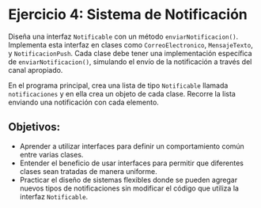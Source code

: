 # Ejercicio 4: Sistema de Notificación

Diseña una interfaz `Notificable` con un método `enviarNotificacion()`. Implementa esta interfaz en clases como `CorreoElectronico`, `MensajeTexto`, y `NotificacionPush`. Cada clase debe tener una implementación específica de `enviarNotificacion()`, simulando el envío de la notificación a través del canal apropiado.

En el programa principal, crea una lista de tipo `Notificable` llamada `notificaciones` y en ella crea un objeto de cada clase. Recorre la lista enviando una notificación con cada elemento.

## Objetivos:
- Aprender a utilizar interfaces para definir un comportamiento común entre varias clases.
- Entender el beneficio de usar interfaces para permitir que diferentes clases sean tratadas de manera uniforme.
- Practicar el diseño de sistemas flexibles donde se pueden agregar nuevos tipos de notificaciones sin modificar el código que utiliza la interfaz `Notificable`.
